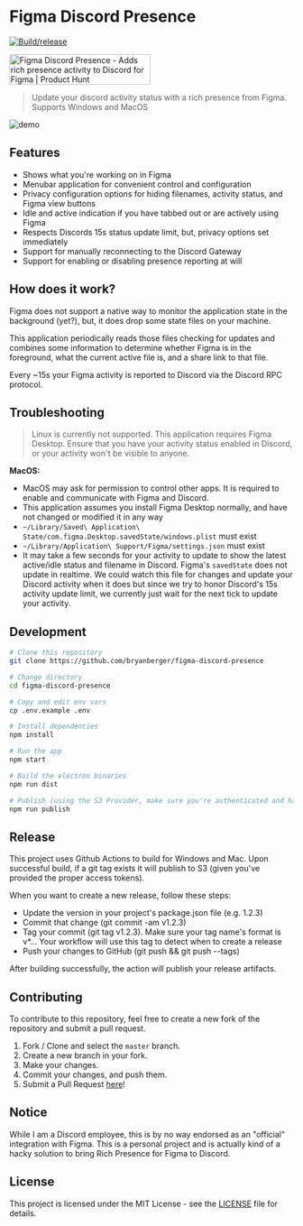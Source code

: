 # Figma Discord Presence

[![Build/release](https://github.com/bryanberger/figma-discord-presence/actions/workflows/deploy.yml/badge.svg)](https://github.com/bryanberger/figma-discord-presence/actions/workflows/deploy.yml)

<a href="https://www.producthunt.com/posts/figma-discord-presence?utm_source=badge-featured&utm_medium=badge&utm_souce=badge-figma-discord-presence" target="_blank"><img src="https://api.producthunt.com/widgets/embed-image/v1/featured.svg?post_id=305303&theme=dark" alt="Figma Discord Presence - Adds rich presence activity to Discord for Figma | Product Hunt" style="width: 250px; height: 54px;" width="250" height="54" /></a>

> Update your discord activity status with a rich presence from Figma.
> Supports Windows and MacOS

![demo](.github/demo.png?raw=true)

## Features

- Shows what you're working on in Figma
- Menubar application for convenient control and configuration
- Privacy configuration options for hiding filenames, activity status, and Figma view buttons
- Idle and active indication if you have tabbed out or are actively using Figma
- Respects Discords 15s status update limit, but, privacy options set immediately
- Support for manually reconnecting to the Discord Gateway
- Support for enabling or disabling presence reporting at will

## How does it work?

Figma does not support a native way to monitor the application state in the background (yet?), but, it does drop some state files on your machine.

This application periodically reads those files checking for updates and combines some information to determine whether Figma is in the foreground, what the current active file is, and a share link to that file.

Every ~15s your Figma activity is reported to Discord via the Discord RPC protocol.

## Troubleshooting

> Linux is currently not supported.
> This application requires Figma Desktop.
> Ensure that you have your activity status enabled in Discord, or your activity won't be visible to anyone.

**MacOS:**

- MacOS may ask for permission to control other apps. It is required to enable and communicate with Figma and Discord.
- This application assumes you install Figma Desktop normally, and have not changed or modified it in any way
- `~/Library/Saved\ Application\ State/com.figma.Desktop.savedState/windows.plist` must exist
- `~/Library/Application\ Support/Figma/settings.json` must exist
- It may take a few seconds for your activity to update to show the latest active/idle status and filename in Discord. Figma's `savedState` does not update in realtime. We could watch this file for changes and update your Discord activity when it does but since we try to honor Discord's 15s activity update limit, we currently just wait for the next tick to update your activity.

## Development

```bash
# Clone this repository
git clone https://github.com/bryanberger/figma-discord-presence

# Change directory
cd figma-discord-presence

# Copy and edit env vars
cp .env.example .env

# Install dependencies
npm install

# Run the app
npm start

# Build the electron binaries
npm run dist

# Publish (using the S3 Provider, make sure you're authenticated and have a bucket setup)
npm run publish
```

## Release

This project uses Github Actions to build for Windows and Mac. Upon successful build, if a git tag exists it will publish to S3 (given you've provided the proper access tokens).

When you want to create a new release, follow these steps:

- Update the version in your project's package.json file (e.g. 1.2.3)
- Commit that change (git commit -am v1.2.3)
- Tag your commit (git tag v1.2.3). Make sure your tag name's format is v*.*.*. Your workflow will use this tag to detect when to create a release
- Push your changes to GitHub (git push && git push --tags)

After building successfully, the action will publish your release artifacts.

## Contributing
To contribute to this repository, feel free to create a new fork of the repository and submit a pull request.

1. Fork / Clone and select the `master` branch.
2. Create a new branch in your fork.
3. Make your changes.
4. Commit your changes, and push them.
5. Submit a Pull Request [here](https://github.com/bryanberger/figma-discord-presence/pulls)!

## Notice

While I am a Discord employee, this is by no way endorsed as an "official" integration with Figma. This is a personal project and is actually kind of a hacky solution to bring Rich Presence for Figma to Discord.

## License

This project is licensed under the MIT License - see the [LICENSE](LICENSE) file for details.
